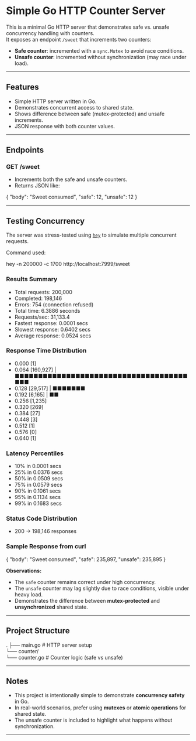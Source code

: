 # Simple Go HTTP Counter Server

This is a minimal Go HTTP server that demonstrates safe vs. unsafe concurrency handling with counters.  
It exposes an endpoint `/sweet` that increments two counters:

- **Safe counter**: incremented with a `sync.Mutex` to avoid race conditions.
- **Unsafe counter**: incremented without synchronization (may race under load).

---

## Features

- Simple HTTP server written in Go.
- Demonstrates concurrent access to shared state.
- Shows difference between safe (mutex-protected) and unsafe increments.
- JSON response with both counter values.

---

## Endpoints

### GET /sweet

- Increments both the safe and unsafe counters.
- Returns JSON like:

{
"body": "Sweet consumed",
"safe": 12,
"unsafe": 12
}

---

## Testing Concurrency

The server was stress-tested using [`hey`](https://github.com/rakyll/hey) to simulate multiple concurrent requests.

Command used:

hey -n 200000 -c 1700 http://localhost:7999/sweet

### Results Summary

- Total requests: 200,000
- Completed: 198,146
- Errors: 754 (connection refused)
- Total time: 6.3886 seconds
- Requests/sec: 31,133.4
- Fastest response: 0.0001 secs
- Slowest response: 0.6402 secs
- Average response: 0.0524 secs

### Response Time Distribution

- 0.000 [1]
- 0.064 [160,927] | ■■■■■■■■■■■■■■■■■■■■■■■■■■■■■■■■■■■■■■■■
- 0.128 [29,517] | ■■■■■■■
- 0.192 [6,165] | ■■
- 0.256 [1,235]
- 0.320 [269]
- 0.384 [27]
- 0.448 [3]
- 0.512 [1]
- 0.576 [0]
- 0.640 [1]

### Latency Percentiles

- 10% in 0.0001 secs
- 25% in 0.0376 secs
- 50% in 0.0509 secs
- 75% in 0.0579 secs
- 90% in 0.1061 secs
- 95% in 0.1134 secs
- 99% in 0.1683 secs

### Status Code Distribution

- 200 → 198,146 responses

### Sample Response from curl

{
"body": "Sweet consumed",
"safe": 235,897,
"unsafe": 235,895
}

**Observations:**

- The `safe` counter remains correct under high concurrency.
- The `unsafe` counter may lag slightly due to race conditions, visible under heavy load.
- Demonstrates the difference between **mutex-protected** and **unsynchronized** shared state.

---

## Project Structure

.
├── main.go # HTTP server setup  
└── counter/  
 └── counter.go # Counter logic (safe vs unsafe)

---

## Notes

- This project is intentionally simple to demonstrate **concurrency safety** in Go.
- In real-world scenarios, prefer using **mutexes** or **atomic operations** for shared state.
- The unsafe counter is included to highlight what happens without synchronization.

---

